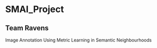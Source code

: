 # SMAI_Project
## Team Ravens 			
Image Annotation Using Metric Learning in Semantic Neighbourhoods
